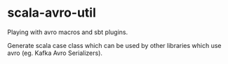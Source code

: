 # scala-avro-util

Playing with avro macros and sbt plugins.

Generate scala case class which can be used by other libraries which use avro (eg. Kafka Avro Serializers).
